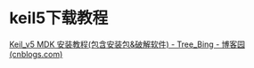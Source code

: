 # keil5下载教程

[Keil_v5 MDK 安装教程(包含安装包&破解软件) - Tree_Bing - 博客园 (cnblogs.com)](https://www.cnblogs.com/tb-chen/p/18079328)
